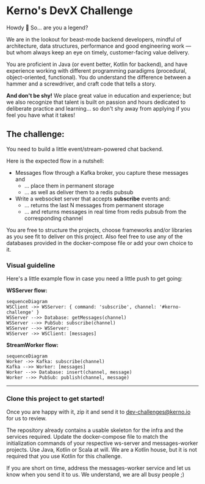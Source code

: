 # Kerno's DevX Challenge

Howdy 👋  So... are you a legend?

We are in the lookout for beast-mode backend developers, mindful of architecture, data structures, performance and good engineering work — but whom always keep an eye on timely, customer-facing value delivery.

You are proficient in Java (or event better, Kotlin for backend), and have experience working with different programming paradigms (procedural, object-oriented, functional). You do understand the difference between a hammer and a screwdriver, and craft code that tells a story.  


**And don't be shy!**
We place great value in education and experience; but we also recognize that talent is built on passion and hours dedicated to deliberate practice and learning... so don't shy away from applying if you feel you have what it takes!



## The challenge:
You need to build a little event/stream-powered chat backend.

Here is the expected flow in a nutshell:
- Messages flow through a Kafka broker, you capture these messages and
	- ... place them in permanent storage 
	- ... as well as deliver them to a redis pubsub
- Write a websocket server that accepts **subscribe** events and:
	- ... returns the last N messages from permanent storage
	- ... and returns messages in real time from redis pubsub from the corresponding channel

You are free to structure the projects, choose frameworks and/or libraries as you see fit to deliver on this project. Also feel free to use any of the databases provided in the docker-compose file or add your own choice to it.


### Visual guideline
Here's a little example flow in case you need a little push to get going:

**WSServer flow:**
```mermaid
sequenceDiagram
WSClient ->> WSServer: { command: 'subscribe', channel: '#kerno-challenge' }
WSServer -->> Database: getMessages(channel)
WSServer -->> PubSub: subscribe(channel)
WSServer -->> WSServer: 
WSServer ->> WSClient: [messages]
```

**StreamWorker flow:**
```mermaid
sequenceDiagram
Worker ->> Kafka: subscribe(channel)
Kafka -->> Worker: [messages]
Worker -->> Database: insert(channel, message)
Worker -->> PubSub: publish(channel, message)
```

---

### Clone this project to get started!
Once you are happy with it, zip it and send it to dev-challenges@kerno.io for us to review.

The repository already contains a usable skeleton for the infra and the services required. Update the docker-compose file to match the initialization commands of your respective ws-server and messages-worker projects. Use Java, Kotlin or Scala at will. We are a Kotlin house, but it is not required that you use Kotlin for this challenge.

If you are short on time, address the messages-worker service and let us know when you send it to us.
We understand, we are all busy people ;)